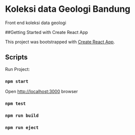 # Koleksi data Geologi Bandung
Front end koleksi data geologi

##Getting Started with Create React App

This project was bootstrapped with [Create React App](reate-react-app).

## Scripts

Run Project:

### `npm start`

Open [http://localhost:3000](http://localhost:3000) browser

### `npm test`

### `npm run build`

### `npm run eject`
